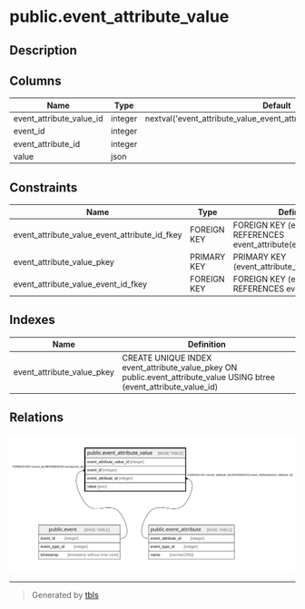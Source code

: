 # public.event_attribute_value

## Description

## Columns

| Name                     | Type    | Default                                                                 | Nullable | Children | Parents                                             | Comment |
|--------------------------|---------|-------------------------------------------------------------------------|----------|----------|-----------------------------------------------------|---------|
| event_attribute_value_id | integer | nextval('event_attribute_value_event_attribute_value_id_seq'::regclass) | false    |          |                                                     |         |
| event_id                 | integer |                                                                         | false    |          | [public.event](public.event.md)                     |         |
| event_attribute_id       | integer |                                                                         | false    |          | [public.event_attribute](public.event_attribute.md) |         |
| value                    | json    |                                                                         | false    |          |                                                     |         |

## Constraints

| Name                                          | Type        | Definition                                                                      |
|-----------------------------------------------|-------------|---------------------------------------------------------------------------------|
| event_attribute_value_event_attribute_id_fkey | FOREIGN KEY | FOREIGN KEY (event_attribute_id) REFERENCES event_attribute(event_attribute_id) |
| event_attribute_value_pkey                    | PRIMARY KEY | PRIMARY KEY (event_attribute_value_id)                                          |
| event_attribute_value_event_id_fkey           | FOREIGN KEY | FOREIGN KEY (event_id) REFERENCES event(event_id)                               |

## Indexes

| Name                       | Definition                                                                                                            |
|----------------------------|-----------------------------------------------------------------------------------------------------------------------|
| event_attribute_value_pkey | CREATE UNIQUE INDEX event_attribute_value_pkey ON public.event_attribute_value USING btree (event_attribute_value_id) |

## Relations

![er](public.event_attribute_value.svg)

---

> Generated by [tbls](https://github.com/k1LoW/tbls)
